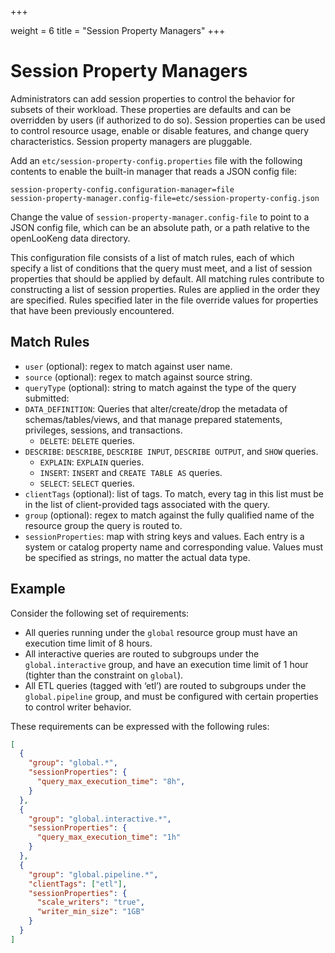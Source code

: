 +++

weight = 6
title = "Session Property Managers"
+++


# Session Property Managers

Administrators can add session properties to control the behavior for subsets of their workload. These properties are defaults and can be overridden by users (if authorized to do so). Session properties can be
used to control resource usage, enable or disable features, and change query characteristics. Session property managers are pluggable.

Add an `etc/session-property-config.properties` file with the following contents to enable the built-in manager that reads a JSON config file:

``` properties
session-property-config.configuration-manager=file
session-property-manager.config-file=etc/session-property-config.json
```

Change the value of `session-property-manager.config-file` to point to a JSON config file, which can be an absolute path, or a path relative to the openLooKeng data directory.

This configuration file consists of a list of match rules, each of which specify a list of conditions that the query must meet, and a list of session properties that should be applied by default. All matching rules contribute to constructing a list of session properties. Rules are applied in the order they are specified. Rules specified later in the file override values for properties that have been previously encountered.

## Match Rules

-   `user` (optional): regex to match against user name.
-   `source` (optional): regex to match against source string.
-   `queryType` (optional): string to match against the type of the query submitted:
- `DATA_DEFINITION`: Queries that alter/create/drop the metadata of schemas/tables/views, and that manage prepared statements, privileges, sessions, and transactions.
    - `DELETE`: `DELETE` queries.
- `DESCRIBE`: `DESCRIBE`, `DESCRIBE INPUT`, `DESCRIBE OUTPUT`, and `SHOW` queries.
    - `EXPLAIN`: `EXPLAIN` queries.
    - `INSERT`: `INSERT` and `CREATE TABLE AS` queries.
    - `SELECT`: `SELECT` queries.
-   `clientTags` (optional): list of tags. To match, every tag in this  list must be in the list of client-provided tags associated with the query.
-   `group` (optional): regex to match against the fully qualified name of the resource group the query is routed to.
-   `sessionProperties`: map with string keys and values. Each entry is a system or catalog property name and corresponding value. Values must be specified as strings, no matter the actual data type.

## Example


Consider the following set of requirements:

-   All queries running under the `global` resource group must have an execution time limit of 8 hours.
-   All interactive queries are routed to subgroups under the `global.interactive` group, and have an execution time limit of 1 hour (tighter than the constraint on `global`).
-   All ETL queries (tagged with ‘etl’) are routed to subgroups under the `global.pipeline` group, and must be configured with certain properties to control writer behavior.

These requirements can be expressed with the following rules:

``` json
[
  {
    "group": "global.*",
    "sessionProperties": {
      "query_max_execution_time": "8h",
    }
  },
  {
    "group": "global.interactive.*",
    "sessionProperties": {
      "query_max_execution_time": "1h"
    }
  },
  {
    "group": "global.pipeline.*",
    "clientTags": ["etl"],
    "sessionProperties": {
      "scale_writers": "true",
      "writer_min_size": "1GB"
    }
  }
]
```
